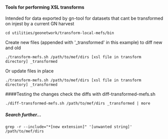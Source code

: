 
#### Tools for performing XSL transforms
 Intended for data exported by gn-tool for datasets that cant be transformed on injest by a current GN harvest

 
```
cd utilities/geonetwork/transform-local-mefs/bin
```
Create new files (appended with '_transformed' in this example) to diff new and old
```
./transform-mefs.sh /path/to/mef/dirs [xsl file in transform directory] _transformed
```
Or update files in place
```
./transform-mefs.sh /path/to/mef/dirs [xsl file in transform directory] _transformed
```


####Testing the changes
check the diffs with diff-transformed-mefs.sh
```
./diff-transformed-mefs.sh /path/to/mef/dirs _transformed | more
```


##### Search further...
`grep -r --include="*[new extension]" '[unwanted string]' /path/to/mef/dirs`



